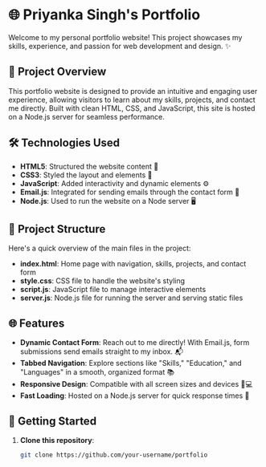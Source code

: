 # 🌐 Priyanka Singh's Portfolio

Welcome to my personal portfolio website! This project showcases my skills, experience, and passion for web development and design. ✨

## 🚀 Project Overview

This portfolio website is designed to provide an intuitive and engaging user experience, allowing visitors to learn about my skills, projects, and contact me directly. Built with clean HTML, CSS, and JavaScript, this site is hosted on a Node.js server for seamless performance.

## 🛠️ Technologies Used

- **HTML5**: Structured the website content 📑
- **CSS3**: Styled the layout and elements 🎨
- **JavaScript**: Added interactivity and dynamic elements ⚙️
- **Email.js**: Integrated for sending emails through the contact form 📧
- **Node.js**: Used to run the website on a Node server 🖥️

## 📁 Project Structure

Here's a quick overview of the main files in the project:

- **index.html**: Home page with navigation, skills, projects, and contact form
- **style.css**: CSS file to handle the website's styling
- **script.js**: JavaScript file to manage interactive elements
- **server.js**: Node.js file for running the server and serving static files

## 🌐 Features

- **Dynamic Contact Form**: Reach out to me directly! With Email.js, form submissions send emails straight to my inbox. 📬
- **Tabbed Navigation**: Explore sections like "Skills," "Education," and "Languages" in a smooth, organized format 📚
- **Responsive Design**: Compatible with all screen sizes and devices 📱💻
- **Fast Loading**: Hosted on a Node.js server for quick response times 🚀

## 🚀 Getting Started

1. **Clone this repository**:
   ```bash
   git clone https://github.com/your-username/portfolio
